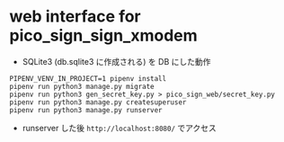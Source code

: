 # web interface for pico\_sign\_sign\_xmodem

- SQLite3 (db.sqlite3 に作成される) を DB にした動作
```
PIPENV_VENV_IN_PROJECT=1 pipenv install
pipenv run python3 manage.py migrate
pipenv run python3 gen_secret_key.py > pico_sign_web/secret_key.py
pipenv run python3 manage.py createsuperuser
pipenv run python3 manage.py runserver
```

- runserver した後 `http://localhost:8080/` でアクセス

